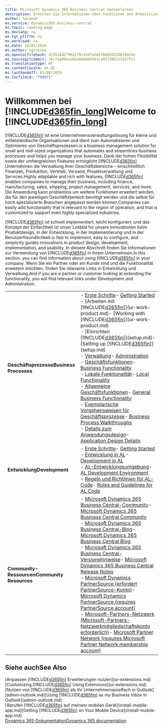```yaml
---
title: Microsoft Dynamics 365 Business Central kennenlernen
description: Erhalten Sie Informationen über Funktionen und Arbeitsszenarien in Business Central, einer Unternehmensverwaltungslösung für kleine und mittelständische Organisationen.
author: SorenGP
ms.service: dynamics365-business-central
ms.topic: landing-page
ms.devlang: na
ms.tgt_pltfrm: na
ms.workload: na
ms.date: 10/01/2018
ms.author: sgroespe
ms.openlocfilehash: 423518d27902cf8c4507a583f660932296789c6e
ms.sourcegitcommit: 1bcfaa99ea302e6b84b8361ca02730b135557fc1
ms.translationtype: HT
ms.contentlocale: de-DE
ms.lasthandoff: 03/08/2019
ms.locfileid: "798071"
---
```

# <a name="welcome-to-included365finlongincludesd365finlongmdmd"></a><span data-ttu-id="da961-103">Willkommen bei [!INCLUDE[d365fin_long](includes/d365fin_long_md.md)]</span><span class="sxs-lookup"><span data-stu-id="da961-103">Welcome to [!INCLUDE[d365fin_long](includes/d365fin_long_md.md)]</span></span>
[!INCLUDE[d365fin](includes/d365fin_md.md)] <span data-ttu-id="da961-104">ist eine Unternehmensverwaltungslösung für kleine und mittelständische Organisationen und dient zum Automatisieren und Optimieren von Geschäftsprozessen.</span><span class="sxs-lookup"><span data-stu-id="da961-104">is a business management solution for small and mid-sized organizations that automates and streamlines business processes and helps you manage your business.</span></span> <span data-ttu-id="da961-105">Dank der hohen Flexibilität sowie der umfangreichen Features ermöglicht [!INCLUDE[d365fin](includes/d365fin_md.md)] Unternehmen die Verwaltung ihrer Geschäftsbereiche – einschließlich Finanzen, Produktion, Vertrieb, Versand, Projektverwaltung und Services.</span><span class="sxs-lookup"><span data-stu-id="da961-105">Highly adaptable and rich with features, [!INCLUDE[d365fin](includes/d365fin_md.md)] enables companies to manage their business, including finance, manufacturing, sales, shipping, project management, services, and more.</span></span> <span data-ttu-id="da961-106">Die Anwendung kann problemlos um weitere Funktionen erweitert werden, die für den jeweiligen Geschäftsbereich benötigt werden und die selbst für hoch spezialisierte Branchen angepasst werden können.</span><span class="sxs-lookup"><span data-stu-id="da961-106">Companies can easily add functionality that is relevant to the region of operation, and that is customized to support even highly specialized industries.</span></span>

[!INCLUDE[d365fin](includes/d365fin_md.md)] <span data-ttu-id="da961-107">ist schnell implementiert, leicht konfiguriert, und das Konzept der Einfachheit ist unser Leitbild für unsere Innovationen beim Produktdesign, in der Entwicklung, in der Implementierung und in der Benutzerfreundlichkeit.</span><span class="sxs-lookup"><span data-stu-id="da961-107">is fast to implement, easy to configure, and simplicity guides innovations in product design, development, implementation, and usability.</span></span> <span data-ttu-id="da961-108">In diesem Abschnitt finden Sie Informationen zur Verwendung von [!INCLUDE[d365fin](includes/d365fin_md.md)] in Ihrem Unternehmen.</span><span class="sxs-lookup"><span data-stu-id="da961-108">In this section, you can find information about using [!INCLUDE[d365fin](includes/d365fin_md.md)] in your company.</span></span> <span data-ttu-id="da961-109">Wenn Sie ein Partner oder ein Kunde sind und die Funktionalität erweitern möchten, finden Sie relevante Links in Entwicklung und Verwaltung.</span><span class="sxs-lookup"><span data-stu-id="da961-109">And if you are a partner or customer looking at extending the functionality, you will find relevant links under Development and Administration.</span></span>  

|||  
|-|-|  
|<span data-ttu-id="da961-110">**Geschäftsprozesse**</span><span class="sxs-lookup"><span data-stu-id="da961-110">**Business Processes**</span></span>|<span data-ttu-id="da961-111">-   [Erste Schritte](product-get-started.md)</span><span class="sxs-lookup"><span data-stu-id="da961-111">-   [Getting Started](product-get-started.md)</span></span><br /><span data-ttu-id="da961-112">-   [Arbeiten mit [!INCLUDE[d365fin](includes/d365fin_md.md)]](ui-work-product.md)</span><span class="sxs-lookup"><span data-stu-id="da961-112">-   [Working with [!INCLUDE[d365fin](includes/d365fin_md.md)]](ui-work-product.md)</span></span><br /><span data-ttu-id="da961-113">-   [Einrichten [!INCLUDE[d365fin](includes/d365fin_md.md)]](setup.md)</span><span class="sxs-lookup"><span data-stu-id="da961-113">-   [Setting up [!INCLUDE[d365fin](includes/d365fin_md.md)]](setup.md)</span></span><br /><span data-ttu-id="da961-114">-   [Verwaltung](admin-setup-and-administration.md)</span><span class="sxs-lookup"><span data-stu-id="da961-114">-   [Administration](admin-setup-and-administration.md)</span></span><br /><span data-ttu-id="da961-115">-   [Geschäftsfunktionen](across-business-functionality.md)</span><span class="sxs-lookup"><span data-stu-id="da961-115">-   [Business Functionality](across-business-functionality.md)</span></span><br /><span data-ttu-id="da961-116">-   [Lokale Funktionalität](LocalFunctionality/Austria/austria-local-functionality.md)</span><span class="sxs-lookup"><span data-stu-id="da961-116">-   [Local Functionality](LocalFunctionality/Austria/austria-local-functionality.md)</span></span><br /><span data-ttu-id="da961-117">-   [Allgemeine Geschäftsfunktionen](ui-across-business-areas.md)</span><span class="sxs-lookup"><span data-stu-id="da961-117">-   [General Business Functionality](ui-across-business-areas.md)</span></span><br /><span data-ttu-id="da961-118">-   [Exemplarische Vorgehensweisen für Geschäftsprozesse](walkthrough-business-process-walkthroughs.md)</span><span class="sxs-lookup"><span data-stu-id="da961-118">-   [Business Process Walkthroughs](walkthrough-business-process-walkthroughs.md)</span></span><br /><span data-ttu-id="da961-119">-   [Details zum Anwendungsdesign](design-details-application-design.md)</span><span class="sxs-lookup"><span data-stu-id="da961-119">-   [Application Design Details](design-details-application-design.md)</span></span>|  
|<span data-ttu-id="da961-120">**Entwicklung**</span><span class="sxs-lookup"><span data-stu-id="da961-120">**Development**</span></span>|<span data-ttu-id="da961-121">-   [Erste Schritte](/dynamics365/business-central/dev-itpro/index)</span><span class="sxs-lookup"><span data-stu-id="da961-121">-   [Getting Started](/dynamics365/business-central/dev-itpro/index)</span></span><br /><span data-ttu-id="da961-122">-   [Entwicklung in AL](/dynamics365/business-central/dev-itpro/developer/devenv-dev-overview)</span><span class="sxs-lookup"><span data-stu-id="da961-122">-   [Development in AL](/dynamics365/business-central/dev-itpro/developer/devenv-dev-overview)</span></span><br /><span data-ttu-id="da961-123">-   [AL-Entwicklungsumgebung](/dynamics365/business-central/dev-itpro/developer/devenv-reference-overview)</span><span class="sxs-lookup"><span data-stu-id="da961-123">-   [AL Development Environment](/dynamics365/business-central/dev-itpro/developer/devenv-reference-overview)</span></span><br /><span data-ttu-id="da961-124">-   [Regeln und Richtlinien für AL-Code](/dynamics365/business-central/dev-itpro/compliance/apptest-overview)</span><span class="sxs-lookup"><span data-stu-id="da961-124">-   [Rules and Guidelines for AL Code](/dynamics365/business-central/dev-itpro/compliance/apptest-overview)</span></span>|  
|<span data-ttu-id="da961-125">**Community-Ressourcen**</span><span class="sxs-lookup"><span data-stu-id="da961-125">**Community Resources**</span></span>|<span data-ttu-id="da961-126">-   [Microsoft Dynamics 365 Business Central-Community](https://community.dynamics.com/business)</span><span class="sxs-lookup"><span data-stu-id="da961-126">-   [Microsoft Dynamics 365 Business Central Community](https://community.dynamics.com/business)</span></span><br /><span data-ttu-id="da961-127">-   [Microsoft Dynamics 365 Business Central-Blog](https://community.dynamics.com/business/b/financials)</span><span class="sxs-lookup"><span data-stu-id="da961-127">-   [Microsoft Dynamics 365 Business Central Blog](https://community.dynamics.com/business/b/financials)</span></span><br /><span data-ttu-id="da961-128">-   [Microsoft Dynamics 365 Business Central-Versionshinweise](https://go.microsoft.com/fwlink/?linkid=2047422)</span><span class="sxs-lookup"><span data-stu-id="da961-128">-   [Microsoft Dynamics 365 Business Central Release Notes](https://go.microsoft.com/fwlink/?linkid=2047422)</span></span><br /><span data-ttu-id="da961-129">-   [Microsoft Dynamics PartnerSource \(erfordert PartnerSource-Konto\)](https://mbs.microsoft.com/partnersource)</span><span class="sxs-lookup"><span data-stu-id="da961-129">-   [Microsoft Dynamics PartnerSource \(requires PartnerSource account\)](https://mbs.microsoft.com/partnersource)</span></span><br /><span data-ttu-id="da961-130">-   [Microsoft-Partners-Netzwerk \(Microsoft-Partners-Netzwerkmitgliedschaftskonto erforderlich\)](https://mspartner.microsoft.com/en/us/windows/index.aspx)</span><span class="sxs-lookup"><span data-stu-id="da961-130">-   [Microsoft Partner Network \(requires Microsoft Partner Network membership account\)](https://mspartner.microsoft.com/en/us/windows/index.aspx)</span></span>|  

## <a name="see-also"></a><span data-ttu-id="da961-131">Siehe auch</span><span class="sxs-lookup"><span data-stu-id="da961-131">See Also</span></span>
<span data-ttu-id="da961-132">[Anpassen [!INCLUDE[d365fin](includes/d365fin_md.md)] Erweiterungen nutzen](ui-extensions.md)</span><span class="sxs-lookup"><span data-stu-id="da961-132">[Customizing [!INCLUDE[d365fin](includes/d365fin_md.md)] Using Extensions](ui-extensions.md)</span></span>  
<span data-ttu-id="da961-133">[Nutzen von [!INCLUDE[d365fin](includes/d365fin_md.md)] als Ihr Unternehmenspostfach in Outlook](admin-outlook.md)</span><span class="sxs-lookup"><span data-stu-id="da961-133">[Using [!INCLUDE[d365fin](includes/d365fin_md.md)] as my Business Inbox in Outlook](admin-outlook.md)</span></span>  
<span data-ttu-id="da961-134">[Abrufen [!INCLUDE[d365fin](includes/d365fin_md.md)] auf meinem mobilen Gerät](install-mobile-app.md)</span><span class="sxs-lookup"><span data-stu-id="da961-134">[Getting [!INCLUDE[d365fin](includes/d365fin_md.md)] on Your Mobile Device](install-mobile-app.md)</span></span>  
[<span data-ttu-id="da961-135">Dynamics 365-Dokumentation</span><span class="sxs-lookup"><span data-stu-id="da961-135">Dynamics 365 documentation</span></span>](https://docs.microsoft.com/en-us/dynamics365/#pivot=solutions&panel=solutions_financials)
